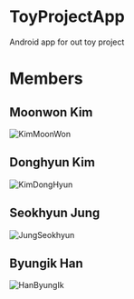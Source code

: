 # ToyProjectApp
Android app for out toy project

# Members

## Moonwon Kim
![KimMoonWon](./images/KimMoonWon.jpg)
## Donghyun Kim
![KimDongHyun](./images/KimDongHyun.jpg)
## Seokhyun Jung
![JungSeokhyun](./images/JungSeokhyun.jpg)
## Byungik Han
![HanByungIk](./images/HanByungIk.jpg)
